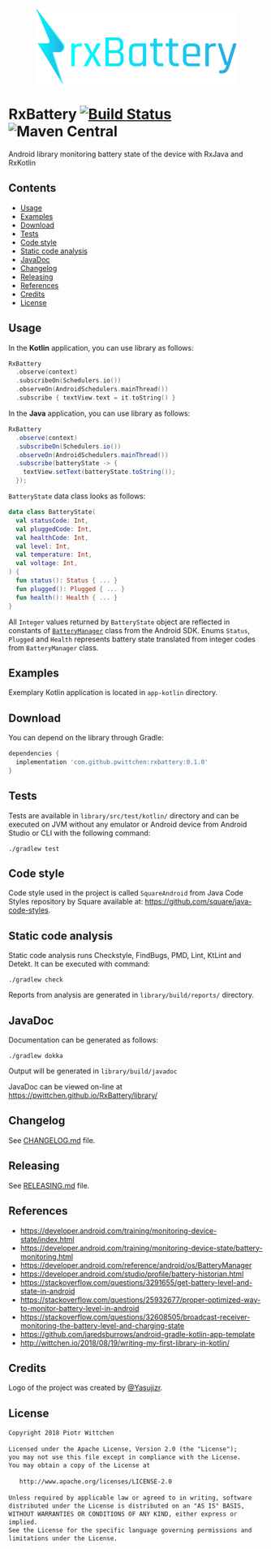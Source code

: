 <p align="center"><img src="logo.png" alt="RxBattery" height="150px"></p>

RxBattery [![Build Status](https://travis-ci.org/pwittchen/RxBattery.svg?branch=master)](https://travis-ci.org/pwittchen/RxBattery) ![Maven Central](https://img.shields.io/maven-central/v/com.github.pwittchen/rxbattery.svg?style=flat)
=========
Android library monitoring battery state of the device with RxJava and RxKotlin

Contents
--------

- [Usage](#usage)
- [Examples](#examples)
- [Download](#download)
- [Tests](#tests)
- [Code style](#code-style)
- [Static code analysis](#static-code-analysis)
- [JavaDoc](#javadoc)
- [Changelog](#changelog)
- [Releasing](#releasing)
- [References](#references)
- [Credits](#credits)
- [License](#license)

Usage
-----

In the **Kotlin** application, you can use library as follows:

```kotlin
RxBattery
  .observe(context)
  .subscribeOn(Schedulers.io())
  .observeOn(AndroidSchedulers.mainThread())
  .subscribe { textView.text = it.toString() }
```

In the **Java** application, you can use library as follows:

```java
RxBattery
  .observe(context)
  .subscribeOn(Schedulers.io())
  .observeOn(AndroidSchedulers.mainThread())
  .subscribe(batteryState -> {
    textView.setText(batteryState.toString());
  });
```

`BatteryState` data class looks as follows:

```kotlin
data class BatteryState(
  val statusCode: Int,
  val pluggedCode: Int,
  val healthCode: Int,
  val level: Int,
  val temperature: Int,
  val voltage: Int,
) {
  fun status(): Status { ... }
  fun plugged(): Plugged { ... }
  fun health(): Health { ... }
}
```

All `Integer` values returned by `BatteryState` object are reflected in constants of [`BatteryManager`](https://developer.android.com/reference/android/os/BatteryManager) class from the Android SDK. Enums `Status`, `Plugged` and `Health` represents battery state translated from integer codes from `BatteryManager` class.

Examples
--------

Exemplary Kotlin application is located in `app-kotlin` directory.

Download
--------

You can depend on the library through Gradle:

```groovy
dependencies {
  implementation 'com.github.pwittchen:rxbattery:0.1.0'
}
```

Tests
-----

Tests are available in `library/src/test/kotlin/` directory and can be executed on JVM without any emulator or Android device from Android Studio or CLI with the following command:

```
./gradlew test
```

Code style
----------

Code style used in the project is called `SquareAndroid` from Java Code Styles repository by Square available at: https://github.com/square/java-code-styles.

Static code analysis
--------------------

Static code analysis runs Checkstyle, FindBugs, PMD, Lint, KtLint and Detekt. It can be executed with command:

```
./gradlew check
```

Reports from analysis are generated in `library/build/reports/` directory.

JavaDoc
-------

Documentation can be generated as follows:

```
./gradlew dokka
```

Output will be generated in `library/build/javadoc`

JavaDoc can be viewed on-line at https://pwittchen.github.io/RxBattery/library/

Changelog
---------

See [CHANGELOG.md](https://github.com/pwittchen/RxBattery/blob/master/CHANGELOG.md) file.

Releasing
---------

See [RELEASING.md](https://github.com/pwittchen/RxBattery/blob/master/RELEASING.md) file.

References
----------
- https://developer.android.com/training/monitoring-device-state/index.html
- https://developer.android.com/training/monitoring-device-state/battery-monitoring.html
- https://developer.android.com/reference/android/os/BatteryManager
- https://developer.android.com/studio/profile/battery-historian.html
- https://stackoverflow.com/questions/3291655/get-battery-level-and-state-in-android
- https://stackoverflow.com/questions/25932677/proper-optimized-way-to-monitor-battery-level-in-android
- https://stackoverflow.com/questions/32608505/broadcast-receiver-monitoring-the-battery-level-and-charging-state
- https://github.com/jaredsburrows/android-gradle-kotlin-app-template
- http://wittchen.io/2018/08/19/writing-my-first-library-in-kotlin/

Credits
-------

Logo of the project was created by [@Yasujizr](https://github.com/Yasujizr).

License
-------

    Copyright 2018 Piotr Wittchen

    Licensed under the Apache License, Version 2.0 (the "License");
    you may not use this file except in compliance with the License.
    You may obtain a copy of the License at

       http://www.apache.org/licenses/LICENSE-2.0

    Unless required by applicable law or agreed to in writing, software
    distributed under the License is distributed on an "AS IS" BASIS,
    WITHOUT WARRANTIES OR CONDITIONS OF ANY KIND, either express or implied.
    See the License for the specific language governing permissions and
    limitations under the License.
